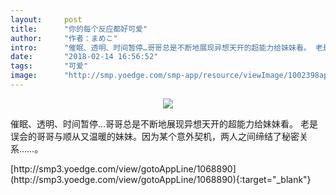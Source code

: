 ```yaml
---
layout:     post
title:      "你的每个反应都好可爱"
author:     "作者：まめこ"
intro:      "催眠、透明、时间暂停…哥哥总是不断地展现异想天开的超能力给妹妹看。 老是误会的哥哥与顺从又温暖的妹妹。因为某个意外契机，两人之间缔结了秘密关系……。"
date:       "2018-02-14 16:56:52"
tags:       "可爱"
image:      "http://smp.yoedge.com/smp-app/resource/viewImage/1002398appline.png"
---
```

<div style="text-align: center">
<p><img src="http://smp.yoedge.com/smp-app/resource/viewImage/1002398appline.png"/></p>
</div>
<p class="post-meta">
<span>催眠、透明、时间暂停…哥哥总是不断地展现异想天开的超能力给妹妹看。 老是误会的哥哥与顺从又温暖的妹妹。因为某个意外契机，两人之间缔结了秘密关系……。</span>
</p>
[http://smp3.yoedge.com/view/gotoAppLine/1068890](http://smp3.yoedge.com/view/gotoAppLine/1068890){:target="_blank"}


